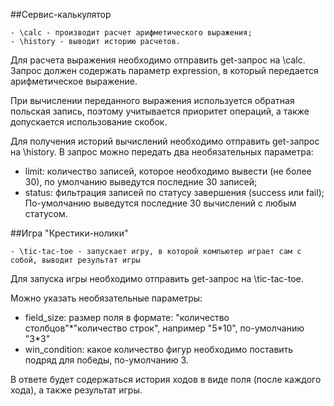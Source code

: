 ##Сервис-калькулятор
```
- \calc - производит расчет арифметического выражения;
- \history - выводит историю расчетов.
```
Для расчета выражения необходимо отправить get-запрос на \calc. Запрос должен содержать 
параметр expression, в который передается арифметическое выражение.

При вычислении переданного выражения используется обратная польская запись, поэтому 
учитывается приоритет операций, а также допускается использование скобок.

Для получения историй вычислений необходимо отправить get-запрос на \history.
В запрос можно передать два необязательных параметра:
- limit: количество записей, которое необходимо вывести (не более 30), по умолчанию выведутся последние 30 записей;
- status: фильтрация записей по статусу завершения (success или fail); 
По-умолчанию выведутся последние 30 вычислений с любым статусом. 


##Игра "Крестики-нолики"

```
- \tic-tac-toe - запускает игру, в которой компьютер играет сам с собой, выводит результат игры
```

Для запуска игры необходимо отправить get-запрос на \tic-tac-toe.

Можно указать необязательные параметры:
- field_size: размер поля в формате: "количество столбцов"*"количество строк", например "5\*10", по-умолчанию "3\*3"
- win_condition: какое количество фигур необходимо поставить подряд для победы, по-умолчанию 3.

В ответе будет содержаться история ходов в виде поля (после каждого хода), а также результат игры.


